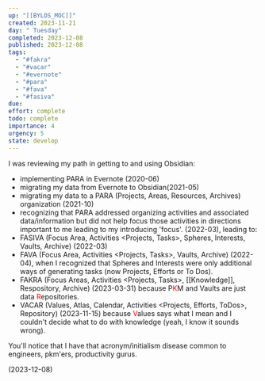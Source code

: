 ```yaml
---
up: "[[BYLOS_MOC]]"
created: 2023-11-21
day: " Tuesday"
completed: 2023-12-08
published: 2023-12-08
tags:
  - "#fakra"
  - "#vacar"
  - "#evernote"
  - "#para"
  - "#fava"
  - "#fasiva"
due: 
effort: complete
todo: complete
importance: 4
urgency: 5
state: develop
---
```

I was reviewing my path in getting to and using Obsidian:
- implementing PARA in Evernote (2020-06)
- migrating my data from Evernote to Obsidian(2021-05)
- migrating my data to a PARA (Projects, Areas, Resources, Archives) organization (2021-10)
- recognizing that PARA addressed organizing activities and associated data/information but did not help focus those activities in directions important to me leading to my introducing 'focus'. (2022-03), leading to:
- FASIVA (Focus Area, Activities <Projects, Tasks>, Spheres, Interests, Vaults, Archive)  (2022-03)
- FAVA (Focus Area, Activities <Projects, Tasks>, Vaults, Archive) (2022-04), when I recognized that Spheres and Interests were only additional ways of generating tasks (now Projects, Efforts or To Dos). 
- FAKRA (Focus Areas, Activities <Projects, Tasks>, [[Knowledge]], Respository, Archive) (2023-03-31) because P<span style="color: red">K</span>M and Vaults are just data <span style="color: red">R</span>epositories.
- VACAR (Values, Atlas, Calendar, Activities <Projects, Efforts, ToDos>, Repository) (2023-11-15) because <span style="color: red">V</span>alues says what I mean and I couldn't decide what to do with knowledge (yeah, I know it sounds wrong).

You'll notice that I have that acronym/initialism disease common to engineers, pkm'ers, productivity gurus.

(2023-12-08)